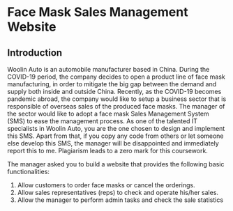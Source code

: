 # Face Mask Sales Management Website
## Introduction
Woolin Auto is an automobile manufacturer based in China. During the COVID-19 
period, the company decides to open a product line of face mask manufacturing, in 
order to mitigate the big gap between the demand and supply both inside and outside 
China. Recently, as the COVID-19 becomes pandemic abroad, the company would like 
to setup a business sector that is responsible of overseas sales of the produced face
masks. The manager of the sector would like to adopt a face mask Sales Management 
System (SMS) to ease the management process. As one of the talented IT specialists 
in Woolin Auto, you are the one chosen to design and implement this SMS. Apart from 
that, if you copy any code from others or let someone else develop this SMS, the 
manager will be disappointed and immediately report this to me. Plagiarism leads to 
a zero mark for this coursework.

The manager asked you to build a website that provides the following basic 
functionalities:
1. Allow customers to order face masks or cancel the orderings.
2. Allow sales representatives (reps) to check and operate his/her sales.
3. Allow the manager to perform admin tasks and check the sale statistics
